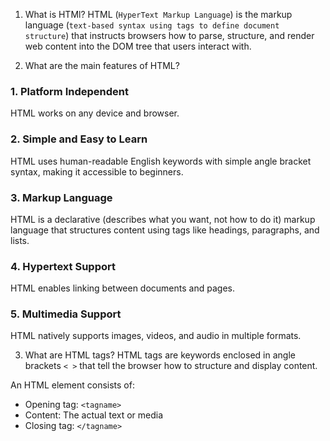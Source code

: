 1. What is HTMl?
HTML (`HyperText Markup Language`) is the markup language (`text-based syntax using tags to define document structure`) that instructs browsers how to parse, structure, and render web content into the DOM tree that users interact with.

2. What are the main features of HTML?
### 1. Platform Independent

HTML works on any device and browser.

### 2. Simple and Easy to Learn

HTML uses human-readable English keywords with simple angle bracket syntax, making it accessible to beginners.

### 3. Markup Language

HTML is a declarative (describes what you want, not how to do it) markup language that structures content using tags like headings, paragraphs, and lists.

### 4. Hypertext Support

HTML enables linking between documents and pages.


### 5. Multimedia Support

HTML natively supports images, videos, and audio in multiple formats.

3. What are HTML tags?
HTML tags are keywords enclosed in angle brackets `< >` that tell the browser how to structure and display content.

An HTML element consists of:
- Opening tag: `<tagname>`
- Content: The actual text or media
- Closing tag: `</tagname>`